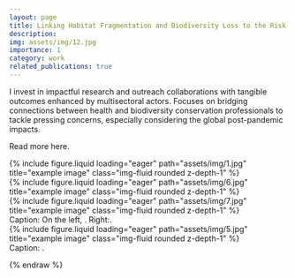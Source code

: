 ```yaml
---
layout: page
title: Linking Habitat Fragmentation and Biodiversity Loss to the Risk of Infectious Disease Emergence
description: 
img: assets/img/12.jpg
importance: 1
category: work
related_publications: true
---
```


I invest in impactful research and outreach collaborations with tangible outcomes enhanced by multisectoral actors. Focuses on bridging connections between health and biodiversity conservation professionals to tackle pressing concerns, especially considering the global post-pandemic impacts.

Read more here.

<div class="row">
    <div class="col-sm mt-3 mt-md-0">
        {% include figure.liquid loading="eager" path="assets/img/1.jpg" title="example image" class="img-fluid rounded z-depth-1" %}
    </div>
    <div class="col-sm mt-3 mt-md-0">
        {% include figure.liquid loading="eager" path="assets/img/6.jpg" title="example image" class="img-fluid rounded z-depth-1" %}
    </div>
    <div class="col-sm mt-3 mt-md-0">
        {% include figure.liquid loading="eager" path="assets/img/7.jpg" title="example image" class="img-fluid rounded z-depth-1" %}
    </div>
</div>
<div class="caption">
    Caption: On the left, . Right:.
</div>
<div class="row">
    <div class="col-sm mt-3 mt-md-0">
        {% include figure.liquid loading="eager" path="assets/img/5.jpg" title="example image" class="img-fluid rounded z-depth-1" %}
    </div>
</div>
<div class="caption">
    Caption: .
</div>

{% endraw %}
